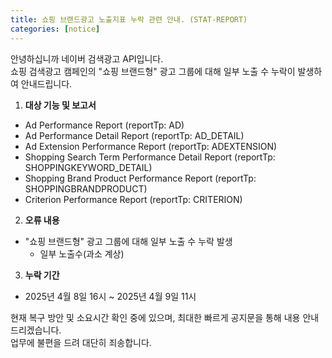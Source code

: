 ```yaml
---
title: 쇼핑 브랜드광고 노출지표 누락 관련 안내. (STAT-REPORT)
categories: [notice]
---
```


안녕하십니까 네이버 검색광고 API입니다.<br>
쇼핑 검색광고 캠페인의 "쇼핑 브랜드형" 광고 그룹에 대해 일부 노출 수 누락이 발생하여 안내드립니다. <br>

1. **대상 기능 및 보고서** <br>
- Ad Performance Report (reportTp: AD) <br>
- Ad Performance Detail Report (reportTp: AD_DETAIL) <br>
- Ad Extension Performance Report (reportTp: ADEXTENSION) <br>
- Shopping Search Term Performance Detail Report (reportTp: SHOPPINGKEYWORD_DETAIL) <br>
- Shopping Brand Product Performance Report (reportTp: SHOPPINGBRANDPRODUCT) <br>
- Criterion Performance Report (reportTp: CRITERION) <br>

2.  **오류 내용**<br>
- "쇼핑 브랜드형" 광고 그룹에 대해 일부 노출 수 누락 발생 <br>
  - 일부 노출수(과소 계상) <br>

3. **누락 기간** <br>
- 2025년 4월 8일 16시 ~ 2025년 4월 9일 11시 <br> 

현재 복구 방안 및 소요시간 확인 중에 있으며, 최대한 빠르게 공지문을 통해 내용 안내드리겠습니다.<br>
업무에 불편을 드려 대단히 죄송합니다.
 
